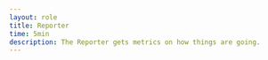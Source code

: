 ```yaml
---
layout: role
title: Reporter
time: 5min
description: The Reporter gets metrics on how things are going.
---
```

